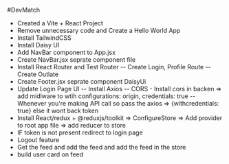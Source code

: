 #DevMatch

-   Created a Vite + React Project
-   Remove unnecessary code and Create a Hello World App
-   Install TailwindCSS
-   Install Daisy UI
-   Add NavBar component to App.jsx
-   Create NavBar.jsx seprate component file
-   Install React Router and Test Router
    -- Create Login, Profile Route
    -- Create Outlate
-   Create Footer.jsx seprate component DaisyUi
-   Update Login Page UI
    -- Install Axios
    -- CORS - Install cors in backen => add midlware to wtih configurations: origin, credentials: true
    -- Whenever you're making API call so pass the axios => {withcredentials: true} else it wont back token
-   Install React/redux + @reduxjs/toolkit => ConfigureStore => Add provider to root app file => add reducer to store
-   IF token is not present redirect to login page
-   Logout feature
-   Get the feed and add the feed and add the feed in the store
-   build user card on feed
